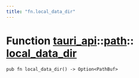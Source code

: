 ```yaml
---
title: "fn.local_data_dir"
---
```


# Function [tauri_api](/docs/api/rust/tauri_api/../index.html)::​[path](/docs/api/rust/tauri_api/index.html)::​[local_data_dir](/docs/api/rust/tauri_api/)

    pub fn local_data_dir() -> Option<PathBuf>
